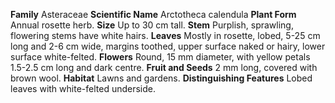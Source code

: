  **Family** Asteraceae **Scientific Name** Arctotheca calendula **Plant Form** Annual rosette herb. **Size** Up to 30 cm tall. **Stem** Purplish, sprawling, flowering stems have white hairs. **Leaves** Mostly in rosette, lobed, 5-25 cm long and 2-6 cm wide, margins toothed, upper surface naked or hairy, lower surface white-felted. **Flowers** Round, 15 mm diameter, with yellow petals 1.5-2.5 cm long and dark centre. **Fruit and Seeds** 2 mm long, covered with brown wool. **Habitat** Lawns and gardens. **Distinguishing Features** Lobed leaves with white-felted underside.